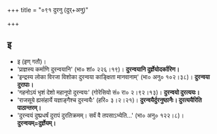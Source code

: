 +++
title = "०९१ दुरनु (दुर्+अनु)"

+++

## इ
- इ (इण् गतौ)।
- 'प्राज्ञस्य कर्माणि दुरन्वयानि' (भा० शां० २२६।१९)। **दुरन्वयानि दुर्ज्ञेयोदर्कारिण।**
- 'इन्द्रस्य लोका विरजा विशोका दुरन्वया काङ्क्षिता मानवानाम्' (भा० अनु० १०२।३८)। **दुरन्वया दुरापाः।**
- 'गहनोऽयं भृशं देशो महानूपो दुरन्वयः' (गोरेसियो सं० रा० २।९२।१३)। **दुरन्वयो दुरत्ययः।**
- 'राजसूये ह्यसंहार्ये यज्ञाङ्गैश्च दुरन्वयैः' (हरि० ३।२।२१)। **दुरन्वयैर्दुरनुष्ठानैः। दुरत्ययैरिति पाठान्तरम्।**
- 'दुरन्वयं दुष्प्रधर्षं दुरापं दुरतिक्रमम्। सर्वं वै तपसाऽभ्येति…' (भा० अनु० १२२।८)। **दुरन्वयम्=दुर्ज्ञेयम्।**
